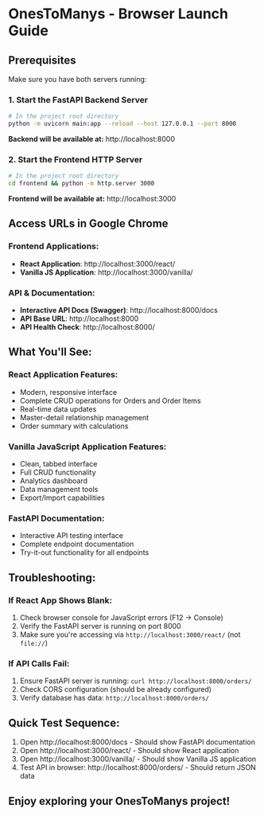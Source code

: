# OnesToManys - Browser Launch Guide

## Prerequisites
Make sure you have both servers running:

### 1. Start the FastAPI Backend Server
```bash
# In the project root directory
python -m uvicorn main:app --reload --host 127.0.0.1 --port 8000
```
**Backend will be available at:** http://localhost:8000

### 2. Start the Frontend HTTP Server
```bash
# In the project root directory
cd frontend && python -m http.server 3000
```
**Frontend will be available at:** http://localhost:3000

## Access URLs in Google Chrome

### Frontend Applications:
- **React Application**: http://localhost:3000/react/
- **Vanilla JS Application**: http://localhost:3000/vanilla/

### API & Documentation:
- **Interactive API Docs (Swagger)**: http://localhost:8000/docs
- **API Base URL**: http://localhost:8000
- **API Health Check**: http://localhost:8000/

## What You'll See:

### React Application Features:
- Modern, responsive interface
- Complete CRUD operations for Orders and Order Items
- Real-time data updates
- Master-detail relationship management
- Order summary with calculations

### Vanilla JavaScript Application Features:
- Clean, tabbed interface
- Full CRUD functionality
- Analytics dashboard
- Data management tools
- Export/Import capabilities

### FastAPI Documentation:
- Interactive API testing interface
- Complete endpoint documentation
- Try-it-out functionality for all endpoints

## Troubleshooting:

### If React App Shows Blank:
1. Check browser console for JavaScript errors (F12 → Console)
2. Verify the FastAPI server is running on port 8000
3. Make sure you're accessing via `http://localhost:3000/react/` (not `file://`)

### If API Calls Fail:
1. Ensure FastAPI server is running: `curl http://localhost:8000/orders/`
2. Check CORS configuration (should be already configured)
3. Verify database has data: `http://localhost:8000/orders/`

## Quick Test Sequence:
1. Open http://localhost:8000/docs - Should show FastAPI documentation
2. Open http://localhost:3000/react/ - Should show React application
3. Open http://localhost:3000/vanilla/ - Should show Vanilla JS application
4. Test API in browser: http://localhost:8000/orders/ - Should return JSON data

## Enjoy exploring your OnesToManys project!
